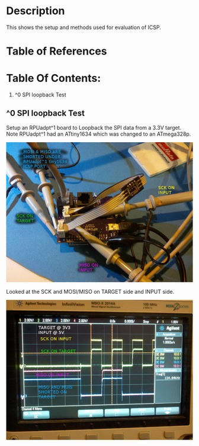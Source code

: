 # Description

This shows the setup and methods used for evaluation of ICSP.

# Table of References


# Table Of Contents:

1. ^0 SPI loopback Test


## ^0 SPI loopback Test

Setup an RPUadpt^1 board to Loopback the SPI data from a 3.3V target. Note RPUadpt^1 had an ATtiny1634 which was changed to an ATmega328p.

![^0 SPI Loopback](./15321^0_SPILoopbackSetup.jpg "^0 SPI Loopback")


Looked at the SCK and MOSI/MISO on TARGET side and INPUT side.

![^0 SPI Loopback](./15321^0_SPILoopbackOnScope.jpg "^0 SPI Loopback")